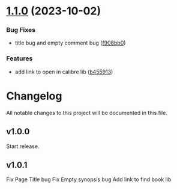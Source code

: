 # [1.1.0](https://github.com/duydl/logseq-calibre-metadata/compare/v1.0.0...v1.1.0) (2023-10-02)


### Bug Fixes

* title bug and empty comment bug ([f908bb0](https://github.com/duydl/logseq-calibre-metadata/commit/f908bb007f6424c32e6260bf89ff818ded0256b2))


### Features

* add link to open in calibre lib ([b455913](https://github.com/duydl/logseq-calibre-metadata/commit/b455913eb208c98004e206422bc266334f9cbde4))

# Changelog
All notable changes to this project will be documented in this file.

## v1.0.0

Start release.

## v1.0.1

Fix Page Title bug
Fix Empty synopsis bug
Add link to find book lib
